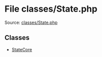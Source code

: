 File classes/State.php
=========

Source: [classes/State.php](https://github.com/PrestaShop/PrestaShop/blob/1.6.1.3/classes/State.php)


Classes
-------

* [StateCore](class.StateCore.md)

